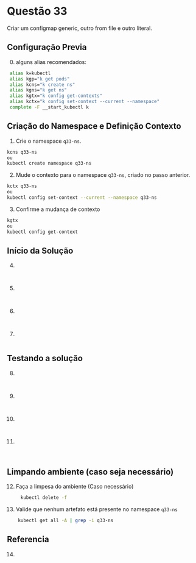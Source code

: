 # Questão 33

Criar um configmap generic, outro from file e outro literal.

## Configuração Previa
0. alguns alias recomendados:
```bash
 alias k=kubectl
 alias kgp="k get pods"
 alias kcns="k create ns"
 alias kgns="k get ns"
 alias kgtx="k config get-contexts"
 alias kctx="k config set-context --current --namespace"
 complete -F __start_kubectl k
```

## Criação do Namespace e Definição Contexto 
1. Crie o namespace `q33-ns`.
```bash
kcns q33-ns
ou
kubectl create namespace q33-ns
```
2. Mude o contexto para o namespace `q33-ns`, criado no passo anterior.
```bash
kctx q33-ns
ou
kubectl config set-context --current --namespace q33-ns
```
3. Confirme a mudança de contexto
```bash
kgtx
ou
kubectl config get-context
```

## Início da Solução
4. 
```bash
   
```
5. 
```bash
    
```
6. 
```bash
    
```
7. 
```bash

```

## Testando a solução
8. 
```bash
    
```
9. 
```bash
    
```
10. 
```bash
    
```
11. 
```bash
    
```

## Limpando ambiente (caso seja necessário)
12. Faça a limpesa do ambiente (Caso necessário)
```bash
     kubectl delete -f 
```
13. Valide que nenhum artefato está presente no namespace `q33-ns`
```bash
    kubectl get all -A | grep -i q33-ns
```

## Referencia
14. 